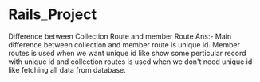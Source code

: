 # Rails_Project
Difference between Collection Route and member Route
Ans:- Main difference between collection and member route is unique id. Member routes is used when we want unique id like show some perticular record with unique id and collection routes is used when we don't need unique id like fetching all data from database.
